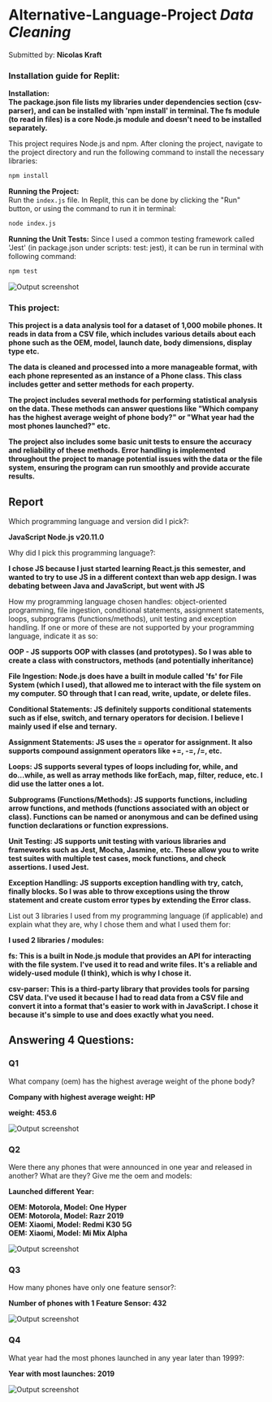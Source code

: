 # Alternative-Language-Project *Data Cleaning*

Submitted by: **Nicolas Kraft**

### Installation guide for Replit:

**Installation:**  
**The package.json file lists my libraries under dependencies section (csv-parser), and can be installed with 'npm install' in terminal. The fs module (to read in files) is a core Node.js module and doesn't need to be installed separately.**  

This project requires Node.js and npm. After cloning the project, navigate to the project directory and run the following command to install the necessary libraries:

```bash
npm install
```

**Running the Project:**  
Run the `index.js` file. In Replit, this can be done by clicking the "Run" button, or using the command to run it in terminal:  

```bash
node index.js
```

**Running the Unit Tests:** 
Since I used a common testing framework called 'Jest' (in package.json under scripts: test: jest), it can be run in terminal with following command:  

```bash
npm test
```

![Output screenshot](./unit-tests.jpg)


### This project:

**This project is a data analysis tool for a dataset of 1,000 mobile phones. It reads in data from a CSV file, which includes various details about each phone such as the OEM, model, launch date, body dimensions, display type etc.**

**The data is cleaned and processed into a more manageable format, with each phone represented as an instance of a Phone class. This class includes getter and setter methods for each property.**

**The project includes several methods for performing statistical analysis on the data. These methods can answer questions like "Which company has the highest average weight of phone body?" or "What year had the most phones launched?" etc.**

**The project also includes some basic unit tests to ensure the accuracy and reliability of these methods. Error handling is implemented throughout the project to manage potential issues with the data or the file system, ensuring the program can run smoothly and provide accurate results.**

## Report

Which programming language and version did I pick?:

**JavaScript Node.js v20.11.0**

Why did I pick this programming language?:

**I chose JS because I just started learning React.js this semester, and wanted to try to use JS in a different context than web app design. I was debating between Java and JavaScript, but went with JS**

How my programming language chosen handles: object-oriented programming, file ingestion, conditional statements, assignment statements, loops, subprograms (functions/methods), unit testing and exception handling. If one or more of these are not supported by your programming language, indicate it as so:

**OOP - JS supports OOP with classes (and prototypes). So I was able to create a class with constructors, methods (and potentially inheritance)**

**File Ingestion: Node.js does have a built in module called 'fs' for File System (which I used), that allowed me to interact with the file system on my computer. SO through that I can read, write, update, or delete files.**

**Conditional Statements: JS definitely supports conditional statements such as if else, switch, and ternary operators for decision. I believe I mainly used if else and ternary.**

**Assignment Statements: JS uses the = operator for assignment. It also supports compound assignment operators like +=, -=, /=, etc.**

**Loops: JS supports several types of loops including for, while, and do...while, as well as array methods like forEach, map, filter, reduce, etc. I did use the latter ones a lot.**

**Subprograms (Functions/Methods): JS supports functions, including arrow functions, and methods (functions associated with an object or class). Functions can be named or anonymous and can be defined using function declarations or function expressions.**

**Unit Testing: JS supports unit testing with various libraries and frameworks such as Jest, Mocha, Jasmine, etc. These allow you to write test suites with multiple test cases, mock functions, and check assertions. I used Jest.**

**Exception Handling: JS supports exception handling with try, catch, finally blocks. So I was able to throw exceptions using the throw statement and create custom error types by extending the Error class.**

List out 3 libraries I used from my programming language (if applicable) and explain what they are, why I chose them and what I used them for:

**I used 2 libraries / modules:**

**fs: This is a built in Node.js module that provides an API for interacting with the file system. I've used it to read and write files. It's a reliable and widely-used module (I think), which is why I chose it.**

**csv-parser: This is a third-party library that provides tools for parsing CSV data. I've used it because I had to read data from a CSV file and convert it into a format that's easier to work with in JavaScript. I chose it because it's simple to use and does exactly what you need.**

## Answering 4 Questions:
### Q1
What company (oem) has the highest average weight of the phone body?

**Company with highest average weight: HP**

**weight: 453.6**

![Output screenshot](./Q1.jpg)

### Q2
Were there any phones that were announced in one year and released in another? What are they? Give me the oem and models:


**Launched different Year:**

**OEM: Motorola, Model: One Hyper**  
**OEM: Motorola, Model: Razr 2019**  
**OEM: Xiaomi, Model: Redmi K30 5G**  
**OEM: Xiaomi, Model: Mi Mix Alpha**  


![Output screenshot](./Q2.jpg)


### Q3
How many phones have only one feature sensor?:

**Number of phones with 1 Feature Sensor: 432**

![Output screenshot](./Q3.jpg)

### Q4
What year had the most phones launched in any year later than 1999?:

**Year with most launches: 2019**

![Output screenshot](./Q4.jpg)